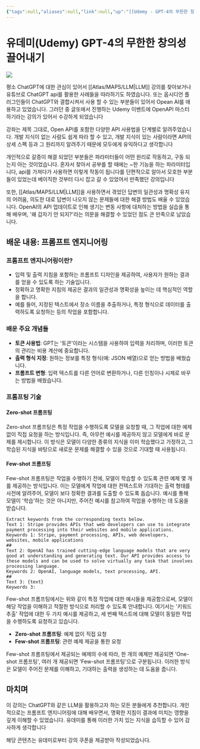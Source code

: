 ```yaml
---
{"tags":null,"aliases":null,"link":null,"up":"[[Udemy - GPT-4의 무한한 창의성 끌어내기]]","persona":null,"index":null,"related":null,"date_created":"2024-03-29","date_modified":"2024-03-29","dg-publish":true,"permalink":"/encounters/udemy-gpt-4/","dgPassFrontmatter":true,"noteIcon":"1","created":"2024-03-29T17:43:56.446+09:00","updated":"2024-03-29T18:09:34.122+09:00"}
---
```


# 유데미(Udemy) GPT-4의 무한한 창의성 끌어내기
![](https://i.imgur.com/gVUUC97.png)

평소 ChatGPT에 대한 관심이 있어서 [[Atlas/MAPS/LLM\|LLM]] 강의를 찾아보거나 유튜브로 ChatGPT api를 활용한 사례들을 따라하기도 하였습니다. 또는 옵시디언 플러그인들이 ChatGPT와 결합시켜서 사용 할 수 있는 부분들이 있어서 Opean AI를 애용하고 있었습니다. 그러던 중 글또에서 진행하는 Udemy 이벤트에 OpenAPI 마스터하기라는 강의가 있어서 수강하게 되었습니다

강좌는 제목 그대로, Open API를 포함한 다양한 API 사용법을 단계별로 알려주었습니다. 개발 지식이 없는 사람도 쉽게 따라 할 수 있고, 개발 지식이 있는 사람이라면 API의 상세 스펙 등과 그 원리까지 알려주기 때문에 모두에게 유익하다고 생각합니다

개인적으로 갈증이 해결 되었던 부분들은 파라미터들이 어떤 원리로 작동하고, 구동 되는지 아는 것이었습니다. 혼자서 찾아서 공부를 할 때에는 ~한 기능을 하는 파라미터입니다, api를 가져다가 사용하면 이렇게 작동이 됩니다를 단편적으로 알아서 모호한 부분들이 있었는데 베이직한 것부터 다시 잡고 갈 수 있었어서 만족했던 강의입니다

또한, [[Atlas/MAPS/LLM\|LLM]]을 사용하면서 겪었던 답변의 일관성과 명확성 유지의 어려움, 의도한 대로 답변이 나오지 않는 문제들에 대한 해결 방법도 배울 수 있었습니다. OpenAI의 API 업데이트로 인해 생기는 변동 사항에 대처하는 방법을 실습을 통해 배우며, '왜 갑자기 안 되지?'라는 의문을 해결할 수 있었던 점도 큰 만족으로 남았습니다.
## 배운 내용: 프롬프트 엔지니어링

### 프롬프트 엔지니어링이란?

- 입력 및 출력 지침을 포함하는 프롬프트 디자인을 제공하여, 사용자가 원하는 결과를 얻을 수 있도록 하는 기술입니다.
- 정확하고 명확한 지침의 제공은 결과의 일관성과 명확성을 높이는 데 핵심적인 역할을 합니다.
- 예를 들어, 지정된 텍스트에서 장소 이름을 추출하거나, 특정 형식으로 데이터를 출력하도록 요청하는 등의 작업을 포함합니다.

### 배운 주요 개념들

- **토큰 사용법**: GPT는 '토큰'이라는 시스템을 사용하여 입력을 처리하며, 이러한 토큰의 관리는 비용 계산에 중요합니다.
- **출력 형식 지정**: 원하는 정보를 특정 형식(예: JSON 배열)으로 얻는 방법을 배웠습니다.
- **프롬프트 변형**: 입력 텍스트를 다른 언어로 변환하거나, 다른 인칭이나 시제로 바꾸는 방법을 배웠습니다.
### 프롬프팅 기술
#### Zero-shot 프롬프팅

Zero-shot 프롬프팅은 특정 작업을 수행하도록 모델을 요청할 때, 그 작업에 대한 예제 없이 직접 요청을 하는 방식입니다. 즉, 아무런 예시를 제공하지 않고 모델에게 바로 문제를 제시합니다. 이 방식은 모델이 다양한 종류의 지식을 이미 학습했다고 가정하고, 그 학습된 지식을 바탕으로 새로운 문제를 해결할 수 있을 것으로 기대할 때 사용됩니다.

#### Few-shot 프롬프팅

Few-shot 프롬프팅은 작업을 수행하기 전에, 모델이 학습할 수 있도록 관련 예제 몇 개를 제공하는 방식입니다. 이는 모델에게 작업에 대한 컨텍스트와 기대하는 출력 형태를 사전에 알려주어, 모델이 보다 정확한 결과를 도출할 수 있도록 돕습니다. 예시를 통해 모델이 '학습'하는 것은 아니지만, 주어진 예시를 참고하여 작업을 수행하는 데 도움을 받습니다.

```
Extract keywords from the corresponding texts below.
Text 1: Stripe provides APIs that web developers can use to integrate payment processing into their websites and mobile applications.
Keywords 1: Stripe, payment processing, APIs, web developers, websites, mobile applications
##
Text 2: OpenAI has trained cutting-edge language models that are very good at understanding and generating text. Our API provides access to these models and can be used to solve virtually any task that involves processing language.
Keywords 2: OpenAI, language models, text processing, API.
##
Text 3: {text}
Keywords 3:
```

Few-shot 프롬프팅에서는 위와 같이 특정 작업에 대한 예시들을 제공함으로써, 모델이 해당 작업을 이해하고 적절한 방식으로 처리할 수 있도록 안내합니다. 여기서는 '키워드 추출' 작업에 대한 두 가지 예시를 제공하고, 세 번째 텍스트에 대해 모델이 동일한 작업을 수행하도록 요청하고 있습니다.

- **Zero-shot 프롬프팅**: 예제 없이 직접 요청
- **Few-shot 프롬프팅**: 관련 예제 제공을 통한 요청

Few-shot 프롬프팅에서 제공되는 예제의 수에 따라, 한 개의 예제만 제공되면 'One-shot 프롬프팅', 여러 개 제공되면 'Few-shot 프롬프팅'으로 구분됩니다. 이러한 방식은 모델이 주어진 문제를 이해하고, 기대하는 출력을 생성하는 데 도움을 줍니다.
## 마치며
이 강의는 ChatGPT와 같은 LLM을 활용하고자 하는 모든 분들에게 추천합니다. 개인적으로는 프롬프트 엔지니어링에 대해 배우면서, 명확한 지침이 결과에 미치는 영향을 깊게 이해할 수 있었습니다. 유데미를 통해 이러한 가치 있는 지식을 습득할 수 있어 감사하게 생각합니다


해당 콘텐츠는 유데미로부터 강의 쿠폰을 제공받아 작성되었습니다.